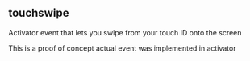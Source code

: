 touchswipe
--------------

Activator event that lets you swipe from your touch ID onto the screen

This is a proof of concept actual event was implemented in activator
